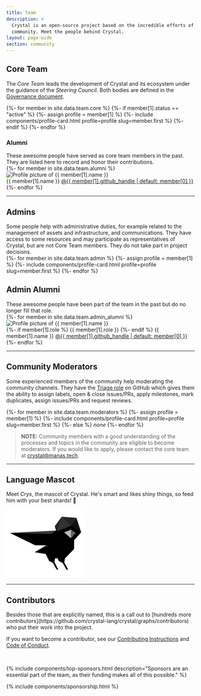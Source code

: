 ```yaml
---
title: Team
description: >
  Crystal is an open-source project based on the incredible efforts of a large
  community. Meet the people behind Crystal.
layout: page-wide
section: community
---
```


<section>
  <h2 id="core">Core Team</h2>
  <aside markdown="1">

The *Core Team* leads the development of Crystal and its ecosystem under the
guidance of the *Steering Council*. Both bodies are defined in the
[Governance document](/_pages/community/governance.md).

  </aside>

  <div class="cards-list">
    {%- for member in site.data.team.core %}
      {%- if member[1].status == "active" %}
        {%- assign profile = member[1] %}
        {%- include components/profile-card.html profile=profile slug=member.first %}
      {%- endif %}
    {%- endfor %}
  </div>
</section>

<section class="side-section">
  <h3 id="alumni">Alumni</h3>
  <aside markdown="1">
These awesome people have served as core team members in the past. They are listed here to record and honor their contributions.
  </aside>

  <div class="cards-list">
    {%- for member in site.data.team.alumni %}
      <div class="profile-mini" itemscope itemtype="https://schema.org/Person">
        <img src="/assets/authors/{{ member[0] }}.jpg" alt="Profile picture of {{ member[1].name }}" />
        <div>
          <span class="name" itemprop="name">{{ member[1].name }}</span>
          <a href="https://github.com/{{ member[1].github_handle | default: member[0] }}" itemprop="url" title="GitHub profile" class="ico github">@{{ member[1].github_handle | default: member[0] }}</a>
        </div>
      </div>
    {%- endfor %}
  </div>
</section>

<hr class="full">

<section class="side-section">
  <h2 id="admins">Admins</h2>
  <aside markdown="1">
Some people help with administrative duties, for example related to the management of assets and infrastructure, and communications. They have access to some resources and may participate as representatives of Crystal, but are not Core Team members. They do not take part in project decisions.
  </aside>

  <div class="cards-list">
    {%- for member in site.data.team.admin %}
      {%- assign profile = member[1] %}
      {%- include components/profile-card.html profile=profile slug=member.first %}
    {%- endfor %}
  </div>
</section>

<section class="side-section">
  <h2 id="admin-alumni">Admin Alumni</h2>

  <aside markdown="1">
These awesome people have been part of the team in the past but do no longer fill that role.
  </aside>

  <div class="cards-list">
    {%- for member in site.data.team.admin_alumni %}
      <div class="profile-mini" itemscope itemtype="https://schema.org/Person">
        <img src="/assets/authors/{{ member[0] }}.jpg" alt="Profile picture of {{ member[1].name }}" />
        <div>
          {%- if member[1].role %}
            <span class="member_role">{{ member[1].role }}</span>
          {%- endif %}
          <span class="name" itemprop="name">{{ member[1].name }}</span>
          <a href="https://github.com/{{ member[1].github_handle | default: member[0] }}" itemprop="url" title="GitHub profile" class="ico github">@{{ member[1].github_handle | default: member[0] }}</a>
        </div>
      </div>
    {%- endfor %}
  </div>
</section>

<hr class="full">

<section class="side-section">
  <h2 id="moderators">Community Moderators</h2>
  <aside id="join_us" markdown="1">

Some experienced members of the community help moderating the community channels.
They have the [Triage role](https://docs.github.com/en/organizations/managing-access-to-your-organizations-repositories/repository-permission-levels-for-an-organization)
on GitHub which gives them the ability to assign labels, open & close issues/PRs, apply milestones, mark duplicates,
assign issues/PRs and request reviews.
  </aside>

  <div class="cards-list">
    {%- for member in site.data.team.moderators %}
      {%- assign profile = member[1] %}
      {%- include components/profile-card.html profile=profile slug=member.first %}
    {%- else %}
    <em>none</em>
    {%- endfor %}
  </div>
</section>

<section class="bg-gray">
  <p class="ico heart-black left">
  </p>
</section>

> **NOTE:**
> Community members with a good understanding of the processes and topics in the community are eligible to become moderators. If you would like to apply, please contact the core team at [crystal@manas.tech](mailto:crystal@manas.tech).

<hr class="full">

<section class="side-section">
  <h2 id="crys">Language Mascot</h2>
  <aside markdown="1">

Meet *Crys*, the mascot of Crystal. He's smart and likes shiny things, so feed him with your best shards! 🔮

  </aside>
  <div>
    <img src="/assets/crys.svg" style="max-width: 15em;" alt="Crys, the language mascot">
  </div>
</section>

<hr class="full">

<section class="side-section">
  <h2 id="contributors">Contributors</h2>
  <aside markdown="1">
Besides those that are explicitly named, this is a call out to
[hundreds more contributors](https://github.com/crystal-lang/crystal/graphs/contributors)
who put their work into the project.

If you want to become a contributor, see our [Contributing Instructions](https://github.com/crystal-lang/crystal/blob/master/CONTRIBUTING.md) and [Code of Conduct](https://github.com/crystal-lang/crystal/blob/master/CODE_OF_CONDUCT.md).
  </aside>
  <div>
    <img src="https://opencollective.com/crystal-lang/contributors.svg?width=960" alt="">
  </div>
</section>

{% include components/top-sponsors.html description="Sponsors are an essential part of the team, as their funding makes all of this possible." %}

<section>
{% include components/sponsorship.html %}
</section>
